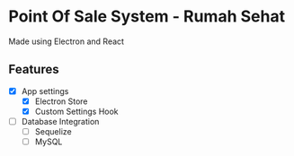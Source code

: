 # Point Of Sale System - Rumah Sehat

Made using Electron and React

## Features

- [x] App settings
  - [x] Electron Store
  - [x] Custom Settings Hook
- [ ] Database Integration
  - [ ] Sequelize
  - [ ] MySQL
